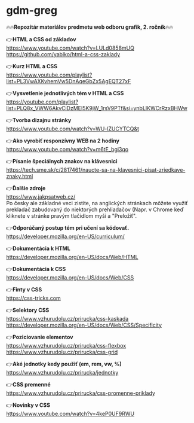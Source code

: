 # gdm-greg
🔥🔥**Repozitár materiálov predmetu web odboru grafik, 2. ročník**🔥🔥



👉**HTML a CSS od základov**  
https://www.youtube.com/watch?v=LULd0858mUQ
https://github.com/yablko/html-a-css-zaklady    

  
   
👉**Kurz HTML a CSS**  
https://www.youtube.com/playlist?list=PL3VwAXKvhemVw5DnAqeGbZx5AgEQT27xF     


 
👉**Vysvetlenie jednotlivých tém v HTML a CSS**  
https://youtube.com/playlist?list=PLQ8x_VWW6AkvCiDzMEI5K9jW_1rsV9PTf&si=ynbLIKWCrRzxBHWw   
  


👉**Tvorba dizajnu stránky**  
https://www.youtube.com/watch?v=WU-lZUCYTCQ&t    


 
👉**Ako vyrobiť responzívny WEB na 2 hodiny**  
https://www.youtube.com/watch?v=m6tE_bgi3qo    


 
👉**Písanie špeciálnych znakov na klávesnici**  
https://tech.sme.sk/c/2817461/naucte-sa-na-klavesnici-pisat-zriedkave-znaky.html     


 
👉**Ďalšie zdroje**  
https://www.jakpsatweb.cz/  
Po česky ale základné veci zistíte, na anglických stránkach môžete využiť prekladač zabudovaný do niektorých prehliadačov (Napr. v Chrome keď kliknete v stránke pravým tlačidlom myši a "Preložiť".    

       
  

👉**Odporúčaný postup tém pri učení sa kódovať.**  
https://developer.mozilla.org/en-US/curriculum/    
   
     

👉**Dokumentácia k HTML**  
https://developer.mozilla.org/en-US/docs/Web/HTML  
  
    

👉**Dokumentácia k CSS**  
https://developer.mozilla.org/en-US/docs/Web/CSS   
   
     

👉**Finty v CSS**  
https://css-tricks.com   


👉**Selektory CSS**  
https://www.vzhurudolu.cz/prirucka/css-kaskada  
https://developer.mozilla.org/en-US/docs/Web/CSS/Specificity    
    

👉**Poziciovanie elementov**  
https://www.vzhurudolu.cz/prirucka/css-flexbox  
https://www.vzhurudolu.cz/prirucka/css-grid  
  
👉**Aké jednotky kedy použiť (em, rem, vw, %)**  
https://www.vzhurudolu.cz/prirucka/jednotky  
  
👉**CSS premenné**  
https://www.vzhurudolu.cz/prirucka/css-promenne-priklady  
  
👉**Novinky v CSS**  
https://www.youtube.com/watch?v=4keP0UF9RWU     

